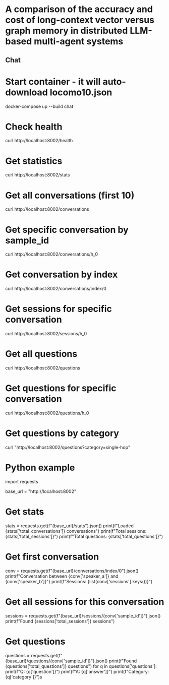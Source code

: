 # A comparison of the accuracy and cost of long-context vector versus graph memory in distributed LLM-based multi-agent systems

## Chat

# Start container - it will auto-download locomo10.json
docker-compose up --build chat

# Check health
curl http://localhost:8002/health

# Get statistics
curl http://localhost:8002/stats

# Get all conversations (first 10)
curl http://localhost:8002/conversations

# Get specific conversation by sample_id
curl http://localhost:8002/conversations/h_0

# Get conversation by index
curl http://localhost:8002/conversations/index/0

# Get sessions for specific conversation
curl http://localhost:8002/sessions/h_0

# Get all questions
curl http://localhost:8002/questions

# Get questions for specific conversation
curl http://localhost:8002/questions/h_0

# Get questions by category
curl "http://localhost:8002/questions?category=single-hop"

# Python example
import requests

base_url = "http://localhost:8002"

# Get stats
stats = requests.get(f"{base_url}/stats").json()
print(f"Loaded {stats['total_conversations']} conversations")
print(f"Total sessions: {stats['total_sessions']}")
print(f"Total questions: {stats['total_questions']}")

# Get first conversation
conv = requests.get(f"{base_url}/conversations/index/0").json()
print(f"Conversation between {conv['speaker_a']} and {conv['speaker_b']}")
print(f"Sessions: {list(conv['sessions'].keys())}")

# Get all sessions for this conversation
sessions = requests.get(f"{base_url}/sessions/{conv['sample_id']}").json()
print(f"Found {sessions['total_sessions']} sessions")

# Get questions
questions = requests.get(f"{base_url}/questions/{conv['sample_id']}").json()
print(f"Found {questions['total_questions']} questions")
for q in questions['questions']:
    print(f"Q: {q['question']}")
    print(f"A: {q['answer']}")
    print(f"Category: {q['category']}")s